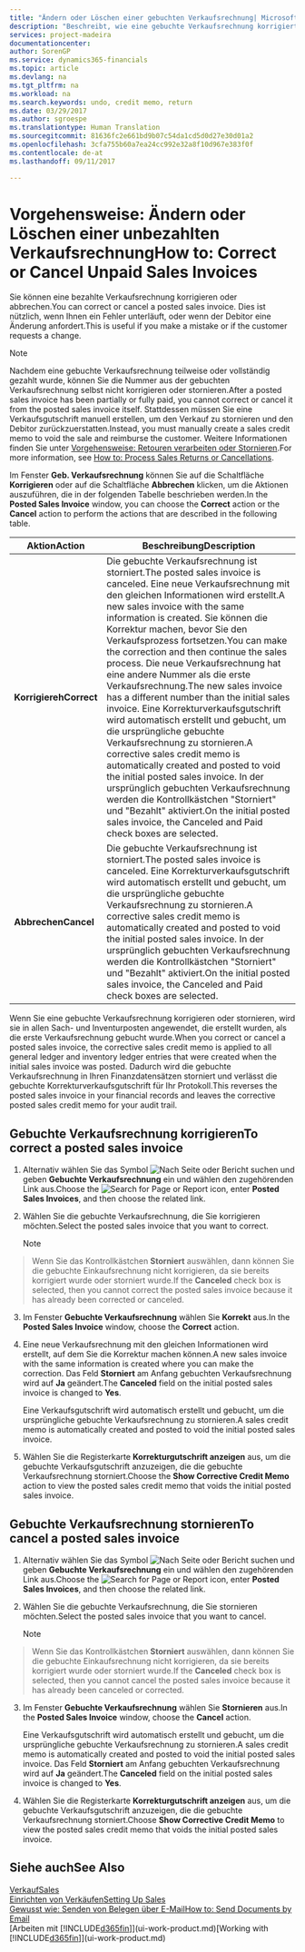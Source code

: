 ```yaml
---
title: "Ändern oder Löschen einer gebuchten Verkaufsrechnung| Microsoft Docs"
description: "Beschreibt, wie eine gebuchte Verkaufsrechnung korrigiert, rückgängig gemacht oder eine Gutschrift angewendet wird."
services: project-madeira
documentationcenter: 
author: SorenGP
ms.service: dynamics365-financials
ms.topic: article
ms.devlang: na
ms.tgt_pltfrm: na
ms.workload: na
ms.search.keywords: undo, credit memo, return
ms.date: 03/29/2017
ms.author: sgroespe
ms.translationtype: Human Translation
ms.sourcegitcommit: 81636fc2e661bd9b07c54da1cd5d0d27e30d01a2
ms.openlocfilehash: 3cfa755b60a7ea24cc992e32a8f10d967e383f0f
ms.contentlocale: de-at
ms.lasthandoff: 09/11/2017

---
```

# <a name="how-to-correct-or-cancel-unpaid-sales-invoices"></a><span data-ttu-id="4f11b-103">Vorgehensweise: Ändern oder Löschen einer unbezahlten Verkaufsrechnung</span><span class="sxs-lookup"><span data-stu-id="4f11b-103">How to: Correct or Cancel Unpaid Sales Invoices</span></span>
<span data-ttu-id="4f11b-104">Sie können eine bezahlte Verkaufsrechnung korrigieren oder abbrechen.</span><span class="sxs-lookup"><span data-stu-id="4f11b-104">You can correct or cancel a posted sales invoice.</span></span> <span data-ttu-id="4f11b-105">Dies ist nützlich, wenn Ihnen ein Fehler unterläuft, oder wenn der Debitor eine Änderung anfordert.</span><span class="sxs-lookup"><span data-stu-id="4f11b-105">This is useful if you make a mistake or if the customer requests a change.</span></span>

> [!NOTE]  
>   <span data-ttu-id="4f11b-106">Nachdem eine gebuchte Verkaufsrechnung teilweise oder vollständig gezahlt wurde, können Sie die Nummer aus der gebuchten Verkaufsrechnung selbst nicht korrigieren oder stornieren.</span><span class="sxs-lookup"><span data-stu-id="4f11b-106">After a posted sales invoice has been partially or fully paid, you cannot correct or cancel it from the posted sales invoice itself.</span></span> <span data-ttu-id="4f11b-107">Stattdessen müssen Sie eine Verkaufsgutschrift manuell erstellen, um den Verkauf zu stornieren und den Debitor zurückzuerstatten.</span><span class="sxs-lookup"><span data-stu-id="4f11b-107">Instead, you must manually create a sales credit memo to void the sale and reimburse the customer.</span></span> <span data-ttu-id="4f11b-108">Weitere Informationen finden Sie unter [Vorgehensweise: Retouren verarbeiten oder Stornieren](sales-how-process-sales-returns-cancellations.md).</span><span class="sxs-lookup"><span data-stu-id="4f11b-108">For more information, see [How to: Process Sales Returns or Cancellations](sales-how-process-sales-returns-cancellations.md).</span></span>

<span data-ttu-id="4f11b-109">Im Fenster **Geb. Verkaufsrechnung** können Sie auf die Schaltfläche **Korrigieren** oder auf die Schaltfläche **Abbrechen** klicken, um die Aktionen auszuführen, die in der folgenden Tabelle beschrieben werden.</span><span class="sxs-lookup"><span data-stu-id="4f11b-109">In the **Posted Sales Invoice** window, you can choose the **Correct** action or the **Cancel** action to perform the actions that are described in the following table.</span></span>

| <span data-ttu-id="4f11b-110">Aktion</span><span class="sxs-lookup"><span data-stu-id="4f11b-110">Action</span></span> | <span data-ttu-id="4f11b-111">Beschreibung</span><span class="sxs-lookup"><span data-stu-id="4f11b-111">Description</span></span> |
| --- | --- |
| <span data-ttu-id="4f11b-112">**Korrigiereh**</span><span class="sxs-lookup"><span data-stu-id="4f11b-112">**Correct**</span></span> |<span data-ttu-id="4f11b-113">Die gebuchte Verkaufsrechnung ist storniert.</span><span class="sxs-lookup"><span data-stu-id="4f11b-113">The posted sales invoice is canceled.</span></span> <span data-ttu-id="4f11b-114">Eine neue Verkaufsrechnung mit den gleichen Informationen wird erstellt.</span><span class="sxs-lookup"><span data-stu-id="4f11b-114">A new sales invoice with the same information is created.</span></span> <span data-ttu-id="4f11b-115">Sie können die Korrektur machen, bevor Sie den Verkaufsprozess fortsetzen.</span><span class="sxs-lookup"><span data-stu-id="4f11b-115">You can make the correction and then continue the sales process.</span></span> <span data-ttu-id="4f11b-116">Die neue Verkaufsrechnung hat eine andere Nummer als die erste Verkaufsrechnung.</span><span class="sxs-lookup"><span data-stu-id="4f11b-116">The new sales invoice has a different number than the initial sales invoice.</span></span> <span data-ttu-id="4f11b-117">Eine Korrekturverkaufsgutschrift wird automatisch erstellt und gebucht, um die ursprüngliche gebuchte Verkaufsrechnung zu stornieren.</span><span class="sxs-lookup"><span data-stu-id="4f11b-117">A corrective sales credit memo is automatically created and posted to void the initial posted sales invoice.</span></span> <span data-ttu-id="4f11b-118">In der ursprünglich gebuchten Verkaufsrechnung werden die Kontrollkästchen "Storniert" und "Bezahlt" aktiviert.</span><span class="sxs-lookup"><span data-stu-id="4f11b-118">On the initial posted sales invoice, the Canceled and Paid check boxes are selected.</span></span> |
| <span data-ttu-id="4f11b-119">**Abbrechen**</span><span class="sxs-lookup"><span data-stu-id="4f11b-119">**Cancel**</span></span> |<span data-ttu-id="4f11b-120">Die gebuchte Verkaufsrechnung ist storniert.</span><span class="sxs-lookup"><span data-stu-id="4f11b-120">The posted sales invoice is canceled.</span></span> <span data-ttu-id="4f11b-121">Eine Korrekturverkaufsgutschrift wird automatisch erstellt und gebucht, um die ursprüngliche gebuchte Verkaufsrechnung zu stornieren.</span><span class="sxs-lookup"><span data-stu-id="4f11b-121">A corrective sales credit memo is automatically created and posted to void the initial posted sales invoice.</span></span> <span data-ttu-id="4f11b-122">In der ursprünglich gebuchten Verkaufsrechnung werden die Kontrollkästchen "Storniert" und "Bezahlt" aktiviert.</span><span class="sxs-lookup"><span data-stu-id="4f11b-122">On the initial posted sales invoice, the Canceled and Paid check boxes are selected.</span></span> |

<span data-ttu-id="4f11b-123">Wenn Sie eine gebuchte Verkaufsrechnung korrigieren oder stornieren, wird sie in allen Sach- und Inventurposten angewendet, die erstellt wurden, als die erste Verkaufsrechnung gebucht wurde.</span><span class="sxs-lookup"><span data-stu-id="4f11b-123">When you correct or cancel a posted sales invoice, the corrective sales credit memo is applied to all general ledger and inventory ledger entries that were created when the initial sales invoice was posted.</span></span> <span data-ttu-id="4f11b-124">Dadurch wird die gebuchte Verkaufsrechnung in Ihren Finanzdatensätzen storniert und verlässt die gebuchte Korrekturverkaufsgutschrift für Ihr Protokoll.</span><span class="sxs-lookup"><span data-stu-id="4f11b-124">This reverses the posted sales invoice in your financial records and leaves the corrective posted sales credit memo for your audit trail.</span></span>

## <a name="to-correct-a-posted-sales-invoice"></a><span data-ttu-id="4f11b-125">Gebuchte Verkaufsrechnung korrigieren</span><span class="sxs-lookup"><span data-stu-id="4f11b-125">To correct a posted sales invoice</span></span>
1. <span data-ttu-id="4f11b-126">Alternativ wählen Sie das Symbol ![Nach Seite oder Bericht suchen](media/ui-search/search_small.png "Nach Seite oder Bericht suchen") und geben **Gebuchte Verkaufsrechnung** ein und wählen den zugehörenden Link aus.</span><span class="sxs-lookup"><span data-stu-id="4f11b-126">Choose the ![Search for Page or Report](media/ui-search/search_small.png "Search for Page or Report icon") icon, enter **Posted Sales Invoices**, and then choose the related link.</span></span>  
2. <span data-ttu-id="4f11b-127">Wählen Sie die gebuchte Verkaufsrechnung, die Sie korrigieren möchten.</span><span class="sxs-lookup"><span data-stu-id="4f11b-127">Select the posted sales invoice that you want to correct.</span></span>

    > [!NOTE]  
>   <span data-ttu-id="4f11b-128">Wenn Sie das Kontrollkästchen **Storniert** auswählen, dann können Sie die gebuchte Einkaufsrechnung nicht korrigieren, da sie bereits korrigiert wurde oder storniert wurde.</span><span class="sxs-lookup"><span data-stu-id="4f11b-128">If the **Canceled** check box is selected, then you cannot correct the posted sales invoice because it has already been corrected or canceled.</span></span>
3. <span data-ttu-id="4f11b-129">Im Fenster **Gebuchte Verkaufsrechnung** wählen Sie **Korrekt** aus.</span><span class="sxs-lookup"><span data-stu-id="4f11b-129">In the **Posted Sales Invoice** window, choose the **Correct** action.</span></span>  
4. <span data-ttu-id="4f11b-130">Eine neue Verkaufsrechnung mit den gleichen Informationen wird erstellt, auf dem Sie die Korrektur machen können.</span><span class="sxs-lookup"><span data-stu-id="4f11b-130">A new sales invoice with the same information is created where you can make the correction.</span></span> <span data-ttu-id="4f11b-131">Das Feld **Storniert** am Anfang gebuchten Verkaufsrechnung wird auf **Ja** geändert.</span><span class="sxs-lookup"><span data-stu-id="4f11b-131">The **Canceled** field on the initial posted sales invoice is changed to **Yes**.</span></span>

    <span data-ttu-id="4f11b-132">Eine Verkaufsgutschrift wird automatisch erstellt und gebucht, um die ursprüngliche gebuchte Verkaufsrechnung zu stornieren.</span><span class="sxs-lookup"><span data-stu-id="4f11b-132">A sales credit memo is automatically created and posted to void the initial posted sales invoice.</span></span>
5. <span data-ttu-id="4f11b-133">Wählen Sie die Registerkarte **Korrekturgutschrift anzeigen** aus, um die gebuchte Verkaufsgutschrift anzuzeigen, die die gebuchte Verkaufsrechnung storniert.</span><span class="sxs-lookup"><span data-stu-id="4f11b-133">Choose the **Show Corrective Credit Memo** action to view the posted sales credit memo that voids the initial posted sales invoice.</span></span>

## <a name="to-cancel-a-posted-sales-invoice"></a><span data-ttu-id="4f11b-134">Gebuchte Verkaufsrechnung stornieren</span><span class="sxs-lookup"><span data-stu-id="4f11b-134">To cancel a posted sales invoice</span></span>
1. <span data-ttu-id="4f11b-135">Alternativ wählen Sie das Symbol ![Nach Seite oder Bericht suchen](media/ui-search/search_small.png "Nach Seite oder Bericht suchen") und geben **Gebuchte Verkaufsrechnung** ein und wählen den zugehörenden Link aus.</span><span class="sxs-lookup"><span data-stu-id="4f11b-135">Choose the ![Search for Page or Report](media/ui-search/search_small.png "Search for Page or Report icon") icon, enter **Posted Sales Invoices**, and then choose the related link.</span></span>  
2. <span data-ttu-id="4f11b-136">Wählen Sie die gebuchte Verkaufsrechnung, die Sie stornieren möchten.</span><span class="sxs-lookup"><span data-stu-id="4f11b-136">Select the posted sales invoice that you want to cancel.</span></span>

    > [!NOTE]  
>   <span data-ttu-id="4f11b-137">Wenn Sie das Kontrollkästchen **Storniert** auswählen, dann können Sie die gebuchte Einkaufsrechnung nicht korrigieren, da sie bereits korrigiert wurde oder storniert wurde.</span><span class="sxs-lookup"><span data-stu-id="4f11b-137">If the **Canceled** check box is selected, then you cannot cancel the posted sales invoice because it has already been canceled or corrected.</span></span>
3. <span data-ttu-id="4f11b-138">Im Fenster **Gebuchte Verkaufsrechnung** wählen Sie **Stornieren** aus.</span><span class="sxs-lookup"><span data-stu-id="4f11b-138">In the **Posted Sales Invoice** window, choose the **Cancel** action.</span></span>

    <span data-ttu-id="4f11b-139">Eine Verkaufsgutschrift wird automatisch erstellt und gebucht, um die ursprüngliche gebuchte Verkaufsrechnung zu stornieren.</span><span class="sxs-lookup"><span data-stu-id="4f11b-139">A sales credit memo is automatically created and posted to void the initial posted sales invoice.</span></span> <span data-ttu-id="4f11b-140">Das Feld **Storniert** am Anfang gebuchten Verkaufsrechnung wird auf **Ja** geändert.</span><span class="sxs-lookup"><span data-stu-id="4f11b-140">The **Canceled** field on the initial posted sales invoice is changed to **Yes**.</span></span>
4. <span data-ttu-id="4f11b-141">Wählen Sie die Registerkarte **Korrekturgutschrift anzeigen** aus, um die gebuchte Verkaufsgutschrift anzuzeigen, die die gebuchte Verkaufsrechnung storniert.</span><span class="sxs-lookup"><span data-stu-id="4f11b-141">Choose **Show Corrective Credit Memo** to view the posted sales credit memo that voids the initial posted sales invoice.</span></span>

## <a name="see-also"></a><span data-ttu-id="4f11b-142">Siehe auch</span><span class="sxs-lookup"><span data-stu-id="4f11b-142">See Also</span></span>
[<span data-ttu-id="4f11b-143">Verkauf</span><span class="sxs-lookup"><span data-stu-id="4f11b-143">Sales</span></span>](sales-manage-sales.md)  
[<span data-ttu-id="4f11b-144">Einrichten von Verkäufen</span><span class="sxs-lookup"><span data-stu-id="4f11b-144">Setting Up Sales</span></span>](sales-setup-sales.md)  
[<span data-ttu-id="4f11b-145">Gewusst wie: Senden von Belegen über E-Mail</span><span class="sxs-lookup"><span data-stu-id="4f11b-145">How to: Send Documents by Email</span></span>](ui-how-send-documents-email.md)  
<span data-ttu-id="4f11b-146">[Arbeiten mit [!INCLUDE[d365fin](includes/d365fin_md.md)]](ui-work-product.md)</span><span class="sxs-lookup"><span data-stu-id="4f11b-146">[Working with [!INCLUDE[d365fin](includes/d365fin_md.md)]](ui-work-product.md)</span></span>

